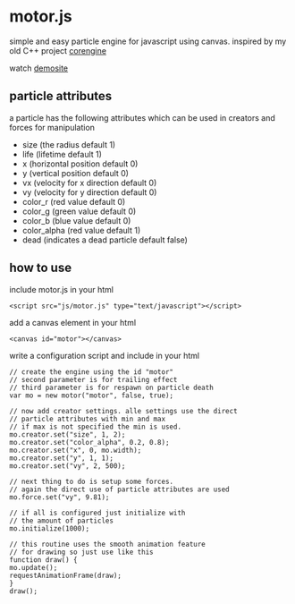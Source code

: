 # motor.js
simple and easy particle engine for javascript using canvas.
inspired by my old C++ project [corengine](https://github.com/corefault/corengine)  

watch [demosite](http://danielkagemann.github.io/motor.js/)  


## particle attributes

a particle has the following attributes which can be used in creators and forces for manipulation
* size (the radius default 1)
* life (lifetime default 1)
* x (horizontal position default 0)
* y (vertical position default 0)
* vx (velocity for x direction default 0)
* vy (velocity for y direction default 0)
* color_r (red value default 0)
* color_g (green value default 0)
* color_b (blue value default 0)
* color_alpha (red value default 1)
* dead (indicates a dead particle default false)


## how to use

include motor.js in your html

    <script src="js/motor.js" type="text/javascript"></script>
    
add a canvas element in your html

    <canvas id="motor"></canvas>
    
write a configuration script and include in your html

    // create the engine using the id "motor"
    // second parameter is for trailing effect
    // third parameter is for respawn on particle death
    var mo = new motor("motor", false, true);
    
    // now add creator settings. alle settings use the direct 
    // particle attributes with min and max
    // if max is not specified the min is used.
    mo.creator.set("size", 1, 2);
    mo.creator.set("color_alpha", 0.2, 0.8);
    mo.creator.set("x", 0, mo.width);
    mo.creator.set("y", 1, 1);
    mo.creator.set("vy", 2, 500);

    // next thing to do is setup some forces.
    // again the direct use of particle attributes are used
    mo.force.set("vy", 9.81);

    // if all is configured just initialize with 
    // the amount of particles
    mo.initialize(1000);

    // this routine uses the smooth animation feature 
    // for drawing so just use like this
    function draw() {
    mo.update();
    requestAnimationFrame(draw);
    }
    draw();
